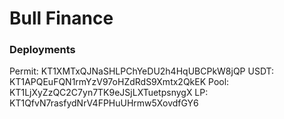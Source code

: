 # Bull Finance

### Deployments

Permit: KT1XMTxQJNaSHLPChYeDU2h4HqUBCPkW8jQP
USDT: KT1APQEuFQN1rmYzV97oHZdRdS9Xmtx2QkEK
Pool: KT1LjXyZzQC2C7yn7TK9eJSjLXTuetpsnygX
LP: KT1QfvN7rasfydNrV4FPHuUHrmw5XovdfGY6
